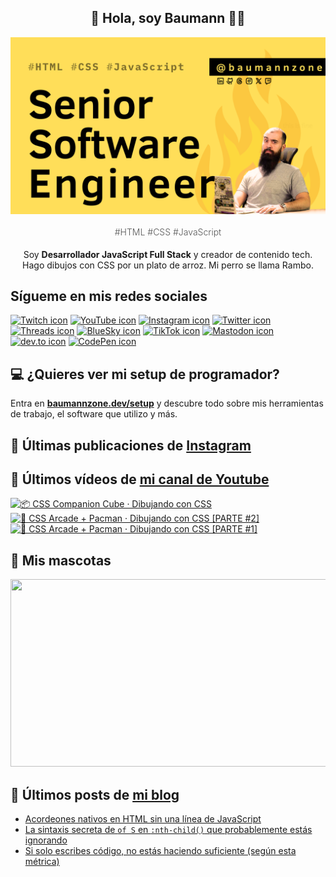 <p align="center">
   <h2 align="center">👋 Hola, soy Baumann 👨‍💻</h2>
   <img align="center" src="img/Senior Software Engineer.png" />
   <h4 align="center" style="font-weight: 300; color: #555;">#HTML #CSS #JavaScript</h4>
</p>

<p align="center" style="margin-bottom: 20px">Soy <strong>Desarrollador JavaScript Full Stack</strong> y creador de contenido tech.
<br/>
Hago dibujos con CSS por un plato de arroz. Mi perro se llama Rambo.
</p>

## Sígueme en mis redes sociales

[![Twitch icon](https://img.shields.io/badge/--000?logo=twitch&logoColor=white)](https://twitch.tv/baumannzone)
[![YouTube icon](https://img.shields.io/badge/--000?logo=youtube&logoColor=white)](https://youtube.com/rambitojs)
[![Instagram icon](https://img.shields.io/badge/--000?logo=instagram&logoColor=white)](https://instagram.com/baumannzone)
[![Twitter icon](https://img.shields.io/badge/--000?logo=x&logoColor=white)](https://twitter.com/baumannzone)
[![Threads icon](https://img.shields.io/badge/--000?logo=threads&logoColor=white)](https://www.threads.net/@baumannzone)
[![BlueSky icon](https://img.shields.io/badge/--000?logo=bluesky&logoColor=white)](https://bsky.app/profile/baumannzone.bsky.social)
[![TikTok icon](https://img.shields.io/badge/--000?logo=tiktok&logoColor=white)](https://www.tiktok.com/@baumannzone)
[![Mastodon icon](https://img.shields.io/badge/--000?logo=mastodon&logoColor=white)](https://techhub.social/@baumannzone)
[![dev.to icon](https://img.shields.io/badge/--000?logo=dev.to&logoColor=white)](https://dev.to/baumannzone)
[![CodePen icon](https://img.shields.io/badge/--000?logo=codepen&logoColor=white)](https://codepen.io/baumannzone)

## 💻 ¿Quieres ver mi setup de programador?

Entra en **[baumannzone.dev/setup](https://www.baumannzone.dev/uses)** y descubre todo sobre mis herramientas de trabajo, el software que utilizo y más.

## 🍒 Últimas publicaciones de [Instagram](https://instagram.com/baumannzone)



## 🫶 Últimos vídeos de [mi canal de Youtube](https://youtube.com/rambitojs?sub_confirmation=1)


<a href='https://youtu.be/W6xwoSJahA0' target='_blank'>
  <img width='30%' src='https://img.youtube.com/vi/W6xwoSJahA0/mqdefault.jpg' alt='📦 CSS Companion Cube · Dibujando con CSS' />
</a>
<a href='https://youtu.be/9C3NXVXewH8' target='_blank'>
  <img width='30%' src='https://img.youtube.com/vi/9C3NXVXewH8/mqdefault.jpg' alt='👾 CSS Arcade + Pacman · Dibujando con CSS [PARTE #2]' />
</a>
<a href='https://youtu.be/2ahqLdgkSxA' target='_blank'>
  <img width='30%' src='https://img.youtube.com/vi/2ahqLdgkSxA/mqdefault.jpg' alt='👾 CSS Arcade + Pacman · Dibujando con CSS [PARTE #1]' />
</a>

## 🦥 Mis mascotas

<a href="https://baumannzone.dev/uses" target="_blank">
  <img
    src="https://render.gitanimals.org/farms/baumannzone"
    width="600"
    height="300"
  />
</a>

## 📝 Últimos posts de [mi blog](https://www.baumannzone.dev/blog)

- [Acordeones nativos en HTML sin una línea de JavaScript](https://baumannzone.dev/blog/acordeones-nativos-en-html-sin-una-linea-de-javascript/)
- [La sintaxis secreta de `of S` en `:nth-child()` que probablemente estás ignorando](https://baumannzone.dev/blog/la-sintaxis-secreta-de-of-s-en-nth-child-que-probablemente-estas-ignorando/)
- [Si solo escribes código, no estás haciendo suficiente (según esta métrica)](https://baumannzone.dev/blog/si-solo-escribes-codigo-no-estas-haciendo-suficiente-segun-esta-metrica/)
